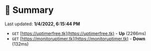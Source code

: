 # 📖 Summary
Last updated: **1/4/2022, 6:15:44 PM**

- `GET` [https://uptimerfree.tk](https://uptimerfree.tk) - **Up** (2266ms)
- `GET` [https://monitoruptimer.tk](https://monitoruptimer.tk) - **Down** (132ms)
